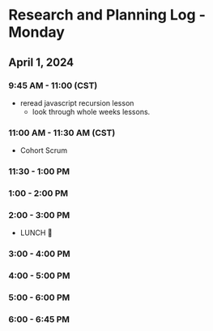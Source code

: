 # Research and Planning Log - Monday

## April 1, 2024

### 9:45 AM - 11:00 (CST)

- reread javascript recursion lesson
  - look through whole weeks lessons.

### 11:00 AM - 11:30 AM (CST)

- Cohort Scrum

### 11:30 - 1:00 PM


### 1:00 - 2:00 PM


### 2:00 - 3:00 PM

- LUNCH 🍔

### 3:00 - 4:00 PM

### 4:00 - 5:00 PM


### 5:00 - 6:00 PM



### 6:00 - 6:45 PM


